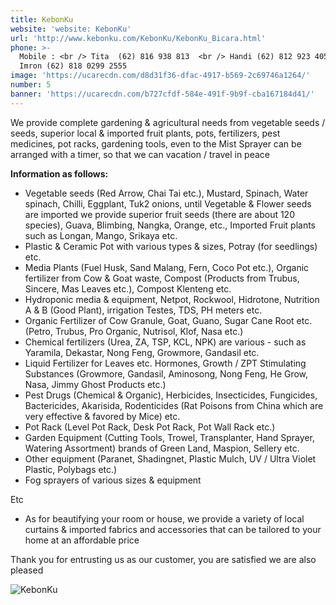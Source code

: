 ```yaml
---
title: KebonKu
website: 'website: KebonKu'
url: 'http://www.kebonku.com/KebonKu/KebonKu_Bicara.html'
phone: >-
  Mobile : <br /> Tita  (62) 816 938 813  <br /> Handi (62) 812 923 4057  <br />
  Imron (62) 818 0299 2555
image: 'https://ucarecdn.com/d8d31f36-dfac-4917-b569-2c69746a1264/'
number: 5
banner: 'https://ucarecdn.com/b727cfdf-584e-491f-9b9f-cba167184d41/'
---
```

We provide complete gardening & agricultural needs from vegetable seeds / seeds, superior local & imported fruit plants, pots, fertilizers, pest medicines, pot racks, gardening tools, even to the Mist Sprayer can be arranged with a timer, so that we can vacation / travel in peace

**Information as follows:**

* Vegetable seeds (Red Arrow, Chai Tai etc.), Mustard, Spinach, Water spinach, Chilli, Eggplant, Tuk2 onions, until Vegetable & Flower seeds are imported we provide superior fruit seeds (there are about 120 species), Guava, Blimbing, Nangka, Orange, etc., Imported Fruit plants such as Longan, Mango, Srikaya etc.
* Plastic & Ceramic Pot with various types & sizes, Potray (for seedlings) etc.
* Media Plants (Fuel Husk, Sand Malang, Fern, Coco Pot etc.), Organic fertilizer from Cow 	& Goat waste, Compost (Products from Trubus, Sincere, Mas Leaves etc.), Compost Klenteng etc.
* Hydroponic media & equipment, Netpot, Rockwool, Hidrotone, Nutrition A & B (Good Plant), irrigation Testes, TDS, PH meters etc.
* Organic Fertilizer of Cow Granule, Goat, Guano, Sugar Cane Root etc. (Petro, Trubus, Pro Organic, Nutrisol, Klof, Nasa etc.)
* Chemical fertilizers (Urea, ZA, TSP, KCL, NPK) are various - such as Yaramila, Dekastar, Nong Feng, Growmore, Gandasil etc.
* Liquid Fertilizer for Leaves etc. Hormones, Growth / ZPT Stimulating Substances (Growmore, Gandasil, Aminosong, Nong Feng, He Grow, Nasa, Jimmy Ghost Products etc.)
* Pest Drugs (Chemical & Organic), Herbicides, Insecticides, Fungicides, Bactericides, Akarisida, Rodenticides (Rat Poisons from China which are very effective & favored by Mice) etc.
* Pot Rack (Level Pot Rack, Desk Pot Rack, Pot Wall Rack etc.)
* Garden Equipment (Cutting Tools, Trowel, Transplanter, Hand Sprayer, Watering Assortment) brands of Green Land, Maspion, Sellery etc.
* Other equipment (Paranet, Shadingnet, Plastic Mulch, UV / Ultra Violet Plastic, Polybags etc.)
* Fog sprayers of various sizes & equipment

Etc

* As for beautifying your room or house, we provide a variety of local curtains & imported fabrics and accessories that can be tailored to your home at an affordable price

Thank you for entrusting us as our customer, you are satisfied we are also pleased

![KebonKu](https://ucarecdn.com/fe470f4d-6083-4998-a89a-2279b9b84ed4/ "KebonKu")
